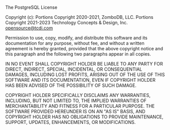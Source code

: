 The PostgreSQL License

Copyright (c): Portions Copyright 2020-2021, ZomboDB, LLC. Portions Copyright 2021-2023 Technology Concepts & Design, Inc. <opensource@tcdi.com>

Permission to use, copy, modify, and distribute this software and its documentation for any purpose, without fee, and without a written agreement is hereby granted, provided that the above copyright notice and this paragraph and the following two paragraphs appear in all copies.

IN NO EVENT SHALL COPYRIGHT HOLDER BE LIABLE TO ANY PARTY FOR DIRECT, INDIRECT, SPECIAL, INCIDENTAL, OR CONSEQUENTIAL DAMAGES, INCLUDING LOST PROFITS, ARISING OUT OF THE USE OF THIS SOFTWARE AND ITS DOCUMENTATION, EVEN IF COPYRIGHT HOLDER HAS BEEN ADVISED OF THE POSSIBILITY OF SUCH DAMAGE.

COPYRIGHT HOLDER SPECIFICALLY DISCLAIMS ANY WARRANTIES, INCLUDING, BUT NOT LIMITED TO, THE IMPLIED WARRANTIES OF MERCHANTABILITY AND FITNESS FOR A PARTICULAR PURPOSE. THE SOFTWARE PROVIDED HEREUNDER IS ON AN "AS IS" BASIS, AND COPYRIGHT HOLDER HAS NO OBLIGATIONS TO PROVIDE MAINTENANCE, SUPPORT, UPDATES, ENHANCEMENTS, OR MODIFICATIONS.
